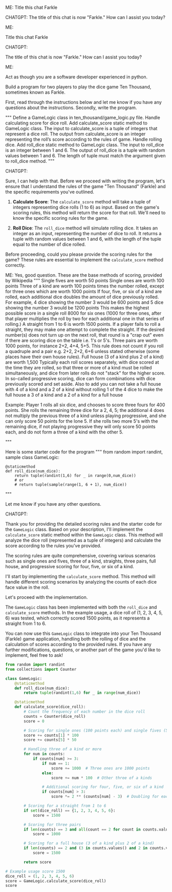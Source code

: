 
ME:
Title this chat Farkle

CHATGPT:
The title of this chat is now "Farkle." How can I assist you today?

ME:

Title this chat Farkle


CHATGPT:

The title of this chat is now "Farkle." How can I assist you today?

ME:

Act as though you are a software developer experienced in python. 

Build a program for two players to play the dice game Ten Thousand, sometimes known as Farkle. 

First, read through the instructions below and let me know if you have any questions about the instructions. Secondly, write the program. 

"""
Define a GameLogic class in ten_thousand/game_logic.py file.
Handle calculating score for dice roll.
Add calculate_score static method to GameLogic class.
The input to calculate_score is a tuple of integers that represent a dice roll.
The output from calculate_score is an integer representing the roll’s score according to the rules of game.
Handle rolling dice. 
Add roll_dice static method to GameLogic class.
The input to roll_dice is an integer between 1 and 6.
The output of roll_dice is a tuple with random values between 1 and 6.
The length of tuple must match the argument given to roll_dice method.
"""

CHATGPT:

Sure, I can help with that. Before we proceed with writing the program, let's ensure that I understand the rules of the game "Ten Thousand" (Farkle) and the specific requirements you've outlined.

1. **Calculate Score**: The `calculate_score` method will take a tuple of integers representing dice rolls (1 to 6) as input. Based on the game's scoring rules, this method will return the score for that roll. We'll need to know the specific scoring rules for the game.

2. **Roll Dice**: The `roll_dice` method will simulate rolling dice. It takes an integer as an input, representing the number of dice to roll. It returns a tuple with random values between 1 and 6, with the length of the tuple equal to the number of dice rolled.

Before proceeding, could you please provide the scoring rules for the game? These rules are essential to implement the `calculate_score` method correctly.

ME:
Yes, good question. These are the base methods of scoring, provided by Wikipedia
"""
Single fives are worth 50 points
Single ones are worth 100 points
Three of a kind are worth 100 points times the number rolled, except for three ones which are worth 1000 points
If four, five, or six of a kind are rolled, each additional dice doubles the amount of dice previously rolled. For example, 4 dice showing the number 3 would be 600 points and 5 dice showing the number 3 would be 1200 points
This makes the highest possible score in a single roll 8000 for six ones (1000 for three ones, after that player multiplies the roll by two for each additional one in that series of rolling.)
A straight from 1 to 6 is worth 1500 points. If a player fails to roll a straight, they may make one attempt to complete the straight. If the desired number(s) does not turn up on the next roll, that round is a "crap out" even if there are scoring dice on the table i.e. 1's or 5's.
Three pairs are worth 1000 points, for instance 2+2, 4+4, 5+5. This rule does not count if you roll a quadruple and a pair e.g. 2+2, 2+2, 6+6 unless stated otherwise (some places have their own house rules).
Full house (3 of a kind plus 2 of a kind) are worth 1,500
Typically each roll scores separately, with dice scored at the time they are rolled, so that three or more of a kind must be rolled simultaneously, and dice from later rolls do not "stack" for the higher score. In so-called progressive scoring, dice can form combinations with dice previously scored and set aside. Also to add you can not take a full house with 4 of a kind and a 2 of a kind without rolling 1 of the 4 dice to make the full house a 3 of a kind and a 2 of a kind for a full house

Example: Player 1 rolls all six dice, and chooses to score three fours for 400 points. She rolls the remaining three dice for a 2, 4, 5; the additional 4 does not multiply the previous three of a kind unless playing progressive, and she can only score 50 points for the lone 5. If she rolls two more 5's with the remaining dice, if not playing progressive they will only score 50 points each, and do not form a three of a kind with the other 5.

"""

Here is some starter code for the program
"""
from random import randint, sample
class GameLogic:

    @staticmethod
    def roll_dice(num_dice):
        return tuple(randint(1,6) for _ in range(0,num_dice))
        # or
        # return tuple(sample(range(1, 6 + 1), num_dice))
"""

Let me know if you have any other questions. 


CHATGPT:

Thank you for providing the detailed scoring rules and the starter code for the `GameLogic` class. Based on your description, I'll implement the `calculate_score` static method within the `GameLogic` class. This method will analyze the dice roll (represented as a tuple of integers) and calculate the score according to the rules you've provided.

The scoring rules are quite comprehensive, covering various scenarios such as single ones and fives, three of a kind, straights, three pairs, full house, and progressive scoring for four, five, or six of a kind. 

I'll start by implementing the `calculate_score` method. This method will handle different scoring scenarios by analyzing the counts of each dice face value in the roll. 

Let's proceed with the implementation.

The `GameLogic` class has been implemented with both the `roll_dice` and `calculate_score` methods. In the example usage, a dice roll of (1, 2, 3, 4, 5, 6) was tested, which correctly scored 1500 points, as it represents a straight from 1 to 6.

You can now use this `GameLogic` class to integrate into your Ten Thousand (Farkle) game application, handling both the rolling of dice and the calculation of scores according to the provided rules. If you have any further modifications, questions, or another part of the game you'd like to implement, feel free to ask!

```python
from random import randint
from collections import Counter

class GameLogic:
    @staticmethod
    def roll_dice(num_dice):
        return tuple(randint(1,6) for _ in range(num_dice))

    @staticmethod
    def calculate_score(dice_roll):
        # Count the frequency of each number in the dice roll
        counts = Counter(dice_roll)
        score = 0

        # Scoring for single ones (100 points each) and single fives (50 points each)
        score += counts[1] * 100
        score += counts[5] * 50

        # Handling three of a kind or more
        for num in counts:
            if counts[num] >= 3:
                if num == 1:
                    score += 1000  # Three ones are 1000 points
                else:
                    score += num * 100  # Other three of a kinds

                # Additional scoring for four, five, or six of a kind
                if counts[num] > 3:
                    score *= 2 ** (counts[num] - 3)  # Doubling for each dice beyond three

        # Scoring for a straight from 1 to 6
        if set(dice_roll) == {1, 2, 3, 4, 5, 6}:
            score = 1500

        # Scoring for three pairs
        if len(counts) == 3 and all(count == 2 for count in counts.values()):
            score = 1000

        # Scoring for a full house (3 of a kind plus 2 of a kind)
        if len(counts) == 2 and (3 in counts.values() and 2 in counts.values()):
            score = 1500

        return score

# Example usage score 1500
dice_roll = (1, 2, 3, 4, 5, 6)
score = GameLogic.calculate_score(dice_roll)
score
```
